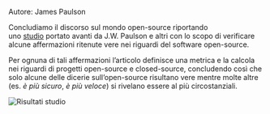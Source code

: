 Autore: James Paulson

Concludiamo il discorso sul mondo open-source riportando uno [studio](https://www.researchgate.net/publication/3188403_An_empirical_study_of_open-source_and_closed-source_software_products) portato avanti da J.W. Paulson e altri con lo scopo di verificare alcune affermazioni ritenute vere nei riguardi del software open-source.

Per ognuna di tali affermazioni l’articolo definisce una metrica e la calcola nei riguardi di progetti open-source e closed-source, concludendo così che solo alcune delle dicerie sull’open-source risultano vere mentre molte altre (es. _è più sicuro_, _è più veloce_) si rivelano essere al più circostanziali.

![Risultati studio](https://marcobuster.github.io/sweng/assets/04_empirical-study.png)

